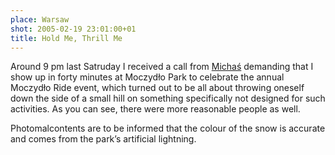 ```yaml
---
place: Warsaw
shot: 2005-02-19 23:01:00+01
title: Hold Me, Thrill Me
---
```


Around 9 pm last Satruday I received a call from [Michaś](http://ecoutopia.org/) demanding that I show up in forty minutes at Moczydło Park to celebrate the annual Moczydło Ride event, which turned out to be all about throwing oneself down the side of a small hill on something specifically not designed for such activities. As you can see, there were more reasonable people as well.

Photomalcontents are to be informed that the colour of the snow is accurate and comes from the park’s artificial lightning.
